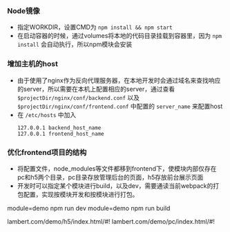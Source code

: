 ### Node镜像
* 指定WORKDIR，设置CMD为 `npm install && npm start`
* 在启动容器的时候，通过volumes将本地的代码目录挂载到容器里，因为 `npm install` 会自动执行，所以npm模块会安装

### 增加主机的host

* 由于使用了nginx作为反向代理服务器，在本地开发时会通过域名来查找响应的server，所以需要在本机上配置相应的server，通过查看 `$projectDir/nginx/conf/backend.conf` 以及 `$projectDir/nginx/conf/frontend.conf` 中配置的 `server_name` 来配置host
* 在 `/etc/hosts` 中加入
    ```
    127.0.0.1 backend_host_name
    127.0.0.1 frontend_host_name

    ```

### 优化frontend项目的结构

* 将配置文件，node_modules等文件都移到frontend下，使模块内部仅存在
pc和h5两个目录，pc目录存放管理后台的页面，h5存放前台展示页面
* 开发时可以指定某个模块进行build，以及dev，需要通读当前webpack的打包配置，实现按模块开发和按模块进行打包。

module=demo npm run dev
module=demo npm run build

lambert.com/demo/h5/index.html/#!
lambert.com/demo/pc/index.html/#!
